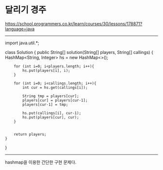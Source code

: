 # 달리기 경주

https://school.programmers.co.kr/learn/courses/30/lessons/178871?language=java

---

import java.util.\*;

class Solution {
public String[] solution(String[] players, String[] callings) {
HashMap<String, Integer> hs = new HashMap<>();

        for (int i=0; i<players.length; i++){
            hs.put(players[i], i);
        }

        for (int i=0; i<callings.length; i++){
            int cur = hs.get(callings[i]);

            String tmp = players[cur];
            players[cur] = players[cur-1];
            players[cur-1] = tmp;

            hs.put(callings[i], cur-1);
            hs.put(players[cur], cur);
        }


        return players;
    }

}

---

hashmap을 이용한 간단한 구현 문제다.
